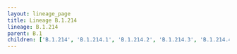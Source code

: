 ```yaml
---
layout: lineage_page
title: Lineage B.1.214
lineage: B.1.214
parent: B.1
children: ['B.1.214', 'B.1.214.1', 'B.1.214.2', 'B.1.214.3', 'B.1.214.4']
---
```

